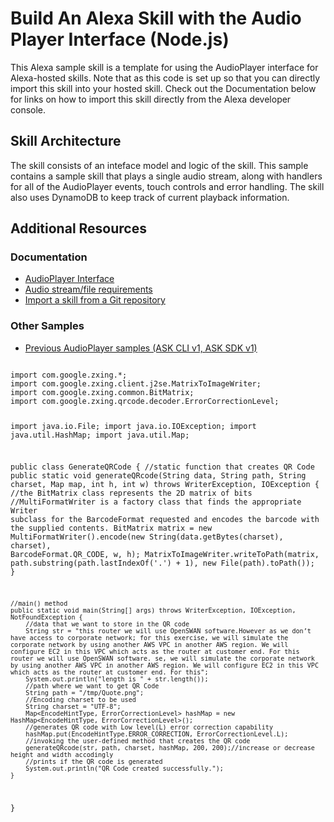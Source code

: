 # Build An Alexa Skill with the Audio Player Interface (Node.js)

This Alexa sample skill is a template for using the AudioPlayer interface for Alexa-hosted skills.
Note that as this code is set up so that you can directly import this skill into your hosted skill.
Check out the Documentation below for links on how to import this skill directly from the Alexa
developer console.

## Skill Architecture
The skill consists of an inteface model and logic of the skill. This sample contains a sample skill that plays a single audio stream,
along with handlers for all of the AudioPlayer events, touch controls and error handling.
The skill also uses DynamoDB to keep track of current playback information.

## Additional Resources

### Documentation
* [AudioPlayer Interface](https://developer.amazon.com/docs/alexa/custom-skills/audioplayer-interface-reference.html)
* [Audio stream/file requirements](https://developer.amazon.com/docs/alexa/custom-skills/audioplayer-interface-reference.html#audio-stream-requirements)
* [Import a skill from a Git repository](https://developer.amazon.com/docs/alexa/hosted-skills/alexa-hosted-skills-git-import.html)

### Other Samples
* [Previous AudioPlayer samples (ASK CLI v1, ASK SDK v1)](https://github.com/alexa/skill-sample-nodejs-audio-player/releases)

<code>
import com.google.zxing.*;
import com.google.zxing.client.j2se.MatrixToImageWriter;
import com.google.zxing.common.BitMatrix;
import com.google.zxing.qrcode.decoder.ErrorCorrectionLevel;

import java.io.File;
import java.io.IOException;
import java.util.HashMap;
import java.util.Map;

public class GenerateQRCode {
    //static function that creates QR Code
    public static void generateQRcode(String data, String path, String charset, Map map, int h, int w) throws WriterException, IOException {
        //the BitMatrix class represents the 2D matrix of bits
        //MultiFormatWriter is a factory class that finds the appropriate Writer subclass for the BarcodeFormat requested and encodes the barcode with the supplied contents.
        BitMatrix matrix = new MultiFormatWriter().encode(new String(data.getBytes(charset), charset), BarcodeFormat.QR_CODE, w, h);
        MatrixToImageWriter.writeToPath(matrix, path.substring(path.lastIndexOf('.') + 1), new File(path).toPath());
    }

    //main() method
    public static void main(String[] args) throws WriterException, IOException, NotFoundException {
        //data that we want to store in the QR code
        String str = "this router we will use OpenSWAN software.However as we don’t have access to corporate network; for this exercise, we will simulate the corporate network by using another AWS VPC in another AWS region. We will configure EC2 in this VPC which acts as the router at customer end. For this router we will use OpenSWAN software. se, we will simulate the corporate network by using another AWS VPC in another AWS region. We will configure EC2 in this VPC which acts as the router at customer end. For this";
        System.out.println("length is " + str.length());
        //path where we want to get QR Code
        String path = "/tmp/Quote.png";
        //Encoding charset to be used
        String charset = "UTF-8";
        Map<EncodeHintType, ErrorCorrectionLevel> hashMap = new HashMap<EncodeHintType, ErrorCorrectionLevel>();
        //generates QR code with Low level(L) error correction capability
        hashMap.put(EncodeHintType.ERROR_CORRECTION, ErrorCorrectionLevel.L);
        //invoking the user-defined method that creates the QR code
        generateQRcode(str, path, charset, hashMap, 200, 200);//increase or decrease height and width accodingly
        //prints if the QR code is generated
        System.out.println("QR Code created successfully.");
    }
}  
    </code>
